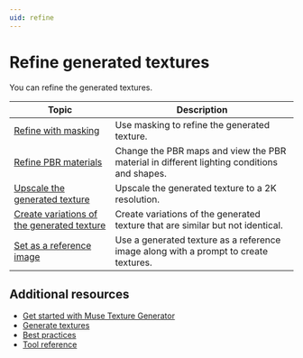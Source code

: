 ```yaml
---
uid: refine
---
```


# Refine generated textures

You can refine the generated textures.

| Topic | Description |
| --- | --- |
| [Refine with masking](xref:refine-with-masking) | Use masking to refine the generated texture. |
| [Refine PBR materials](xref:refine-pbr) | Change the PBR maps and view the PBR material in different lighting conditions and shapes. |
| [Upscale the generated texture](xref:upscale) | Upscale the generated texture to a 2K resolution. |
| [Create variations of the generated texture](xref:create-variations) | Create variations of the generated texture that are similar but not identical. |
| [Set as a reference image](xref:set-as-reference) | Use a generated texture as a reference image along with a prompt to create textures. |

## Additional resources

* [Get started with Muse Texture Generator](xref:get-started)
* [Generate textures](xref:generate)
* [Best practices](xref:best-practices)
* [Tool reference](xref:tool-reference)